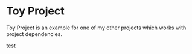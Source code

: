 # Toy Project

Toy Project is an example for one of my other projects which works with project dependencies.

test
